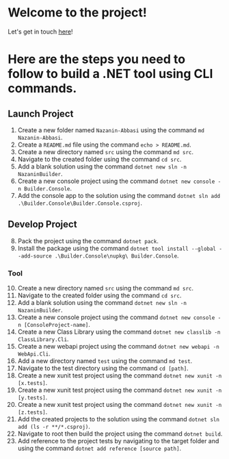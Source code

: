 # Welcome to the project!

Let's get in touch [here][myLinkedIn]!


# Here are the steps you need to follow to build a .NET tool using CLI commands.
## Launch Project

1. Create a new folder named `Nazanin-Abbasi` using the command `md Nazanin-Abbasi`.
2. Create a `README.md` file using the command `echo > README.md`.
3. Create a new directory named `src` using the command `md src`.
4. Navigate to the created folder using the command `cd src`.
5. Add a blank solution using the command `dotnet new sln -n NazaninBuilder`.
6. Create a new console project using the command `dotnet new console -n Builder.Console`.
7. Add the console app to the solution using the command `dotnet sln add .\Builder.Console\Builder.Console.csproj`.

## Develop Project

8. Pack the project using the command `dotnet pack`.
9. Install the package using the command `dotnet tool install --global --add-source .\Builder.Console\nupkg\ Builder.Console`.

### Tool

10. Create a new directory named `src` using the command `md src`.
11. Navigate to the created folder using the command `cd src`.
12. Add a blank solution using the command `dotnet new sln -n NazaninBuilder`.
13. Create a new console project using the command `dotnet new console -n [ConsoleProject-name]`.
14. Create a new Class Library using the command `dotnet new classlib -n ClassLibrary.Cli`.
15. Create a new webapi project using the command `dotnet new webapi -n WebApi.Cli`.
16. Add a new directory named `test` using the command `md test`.
17. Navigate to the test directory using the command `cd [path]`.
18. Create a new xunit test project using the command `dotnet new xunit -n [x.tests]`.
19. Create a new xunit test project using the command `dotnet new xunit -n [y.tests]`.
20. Create a new xunit test project using the command `dotnet new xunit -n [z.tests]`.
21. Add the created projects to the solution using the command `dotnet sln add (ls -r **/*.csproj)`.
22. Navigate to root then build the project using the command `dotnet build`.
23. Add reference to the project tests by navigating to the target folder and using the command `dotnet add reference [source path]`.

[myLinkedIn]: <https://www.linkedin.com/in/nazanin-abbasi/>